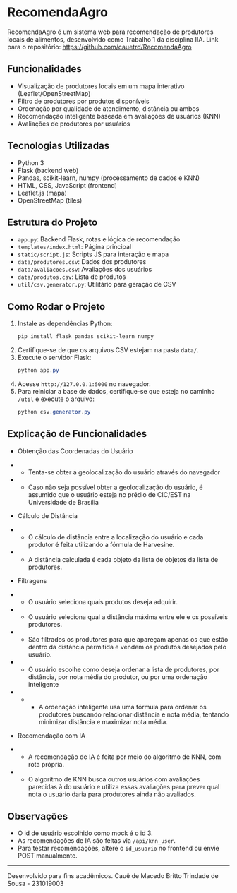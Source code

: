 # RecomendaAgro

RecomendaAgro é um sistema web para recomendação de produtores locais de alimentos, desenvolvido como Trabalho 1 da disciplina IIA.
Link para o repositório: https://github.com/cauetrd/RecomendaAgro

## Funcionalidades

- Visualização de produtores locais em um mapa interativo (Leaflet/OpenStreetMap)
- Filtro de produtores por produtos disponíveis
- Ordenação por qualidade de atendimento, distância ou ambos
- Recomendação inteligente baseada em avaliações de usuários (KNN)
- Avaliações de produtores por usuários

## Tecnologias Utilizadas

- Python 3
- Flask (backend web)
- Pandas, scikit-learn, numpy (processamento de dados e KNN)
- HTML, CSS, JavaScript (frontend)
- Leaflet.js (mapa)
- OpenStreetMap (tiles)

## Estrutura do Projeto

- `app.py`: Backend Flask, rotas e lógica de recomendação
- `templates/index.html`: Página principal
- `static/script.js`: Scripts JS para interação e mapa
- `data/produtores.csv`: Dados dos produtores
- `data/avaliacoes.csv`: Avaliações dos usuários
- `data/produtos.csv`: Lista de produtos
- `util/csv.generator.py`: Utilitário para geração de CSV

## Como Rodar o Projeto

1. Instale as dependências Python:
   ```powershell
   pip install flask pandas scikit-learn numpy
   ```
2. Certifique-se de que os arquivos CSV estejam na pasta `data/`.
3. Execute o servidor Flask:
   ```powershell
   python app.py
   ```
4. Acesse `http://127.0.0.1:5000` no navegador.
5. Para reiniciar a base de dados, certifique-se que esteja no caminho `/util` e execute o arquivo:
   ```powershell
   python csv.generator.py
   ```

## Explicação de Funcionalidades

- Obtenção das Coordenadas do Usuário

- - Tenta-se obter a geolocalização do usuário através do navegador

- - Caso não seja possível obter a geolocalização do usuário, é assumido que o usuário esteja no prédio de CIC/EST na Universidade de Brasília

- Cálculo de Distância

- - O cálculo de distância entre a localização do usuário e cada produtor é feita utilizando a fórmula de Harvesine.

- - A distância calculada é cada objeto da lista de objetos da lista de produtores.

- Filtragens

- - O usuário seleciona quais produtos deseja adquirir.

- - O usuário seleciona qual a distância máxima entre ele e os possíveis produtores.

- - São filtrados os produtores para que apareçam apenas os que estão dentro da distância permitida e vendem os produtos desejados pelo usuário.

- - O usuário escolhe como deseja ordenar a lista de produtores, por distância, por nota média do produtor, ou por uma ordenação inteligente

- - - A ordenação inteligente usa uma fórmula para ordenar os produtores buscando relacionar distância e nota média, tentando minimizar distância e maximizar nota média.

- Recomendação com IA

- - A recomendação de IA é feita por meio do algoritmo de KNN, com rota própria.

- - O algoritmo de KNN busca outros usuários com avaliações parecidas à do usuário e utiliza essas avaliações para prever qual nota o usuário daria para produtores ainda não avaliados.

## Observações

- O id de usuário escolhido como mock é o id 3.
- As recomendações de IA são feitas via `/api/knn_user`.
- Para testar recomendações, altere o `id_usuario` no frontend ou envie POST manualmente.

---

Desenvolvido para fins acadêmicos.
Cauê de Macedo Britto Trindade de Sousa - 231019003
